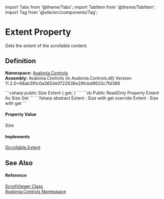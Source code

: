 import Tabs from '@theme/Tabs'; 
import TabItem from '@theme/TabItem'; 
import Tag from '@site/src/components/Tag'; 

# Extent Property


Gets the extent of the scrollable content.



## Definition
**Namespace:** <a href="N_Avalonia_Controls">Avalonia.Controls</a>  
**Assembly:** Avalonia.Controls (in Avalonia.Controls.dll) Version: 11.2.0+68ab391c0a3653e0722638e29fcbd9633c7fd386

<Tabs groupId="api-code-preview">
<TabItem value="csharp" label="C#">
```csharp
public Size Extent { get; }
```
</TabItem>
<TabItem value="vb" label="VB">
```vb
Public ReadOnly Property Extent As Size
	Get
```
</TabItem>
<TabItem value="fsharp" label="F#">
```fsharp
abstract Extent : Size with get
override Extent : Size with get
```
</TabItem>
</Tabs>



#### Property Value
Size

#### Implements
<a href="P_Avalonia_Controls_Primitives_IScrollable_Extent">IScrollable.Extent</a>  


## See Also


#### Reference
<a href="T_Avalonia_Controls_ScrollViewer">ScrollViewer Class</a>  
<a href="N_Avalonia_Controls">Avalonia.Controls Namespace</a>  
